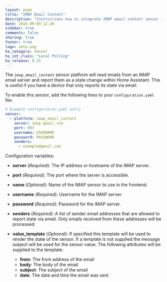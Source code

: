 ```yaml
---
layout: page
title: "IMAP Email Content"
description: "Instructions how to integrate IMAP email content sensor into Home Assistant."
date: 2016-09-09 12:30
sidebar: true
comments: false
sharing: true
footer: true
logo: smtp.png
ha_category: Sensor
ha_iot_class: "Local Polling"
ha_release: 0.25
---
```



The `imap_email_content` sensor platform will read emails from an IMAP email server and report them as a state change within Home Assistant. This is useful if you have a device that only reports its state via email.

To enable this sensor, add the following lines to your `configuration.yaml` file:

```yaml
# Example configuration.yaml entry
sensor:
  - platform: imap_email_content
    server: imap.gmail.com
    port: 993
    username: USERNAME
    password: PASSWORD
    senders:
      - example@gmail.com
```

Configuration variables:

- **server** (*Required*): The IP address or hostname of the IMAP server.
- **port** (*Required*): The port where the server is accessible.
- **name** (*Optional*): Name of the IMAP sensor to use in the frontend.
- **username** (*Required*): Username for the IMAP server.
- **password** (*Required*): Password for the IMAP server.
- **senders** (*Required*): A list of sender email addresses that are allowed to report state via email. Only emails received from these addresses will be processed.
- **value_template** (*Optional*): If specified this template will be used to render the state of the sensor. If a template is not supplied the message subject will be used for the sensor value. The following attributes will be supplied to the template:

   * **from**: The from address of the email
   * **body**: The body of the email
   * **subject**: The subject of the email
   * **date**: The date and time the email was sent
